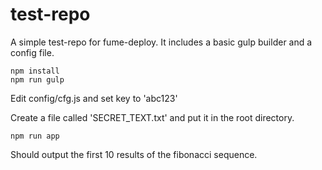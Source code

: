 # test-repo

A simple test-repo for fume-deploy. It includes a basic gulp builder and a config file.


```
npm install
npm run gulp
```

Edit config/cfg.js and set key to 'abc123'

Create a file called 'SECRET_TEXT.txt' and put it in the root directory.

```
npm run app
```

Should output the first 10 results of the fibonacci sequence.

